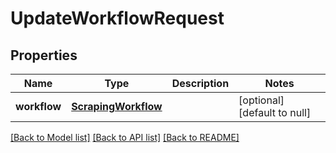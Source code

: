 # UpdateWorkflowRequest
## Properties

| Name | Type | Description | Notes |
|------------ | ------------- | ------------- | -------------|
| **workflow** | [**ScrapingWorkflow**](ScrapingWorkflow.md) |  | [optional] [default to null] |

[[Back to Model list]](../README.md#documentation-for-models) [[Back to API list]](../README.md#documentation-for-api-endpoints) [[Back to README]](../README.md)

